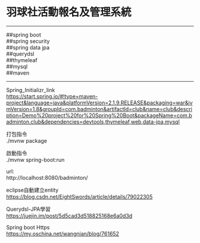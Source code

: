 # 羽球社活動報名及管理系統

***
##spring boot<br>
##spring security<br>
##spring data jpa<br>
##querydsl<br>
##thymeleaf<br>
##mysql<br>
##maven<br>
***

Spring_Initializr_link<br>
https://start.spring.io/#!type=maven-project&language=java&platformVersion=2.1.9.RELEASE&packaging=war&jvmVersion=1.8&groupId=com.badminton&artifactId=club&name=club&description=Demo%20project%20for%20Spring%20Boot&packageName=com.badminton.club&dependencies=devtools,thymeleaf,web,data-jpa,mysql
<br>

打包指令<br>
./mvnw package<br>


啟動指令<br>
./mvnw spring-boot:run<br>

url:<br>
http://localhost:8080/badminton/<br>


eclipse自動建立entity<br>
https://blog.csdn.net/EightSwords/article/details/79022305<br>


Querydsl-JPA學習<br>
https://juejin.im/post/5d5cad3d518825168e6a0d3d<br>


Spring boot Https<br>
https://my.oschina.net/wangnian/blog/761652<br>